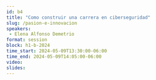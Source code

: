 ```yaml
---
id: b4
title: "Como construir una carrera en ciberseguridad"
slug: /pasion-e-innovacion
speakers:
 - Elena Alfonso Demetrio 
format: session
block: h1-b-2024
time_start: 2024-05-09T13:30:00-06:00
time_end: 2024-05-09T14:05:00-06:00
video:
slides:
---
```

